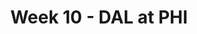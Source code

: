 ---
layout: game
title: Week 10 - DAL at PHI
season: 2005
game_id: 2005_10_DAL_PHI
away_team: DAL
home_team: PHI
---